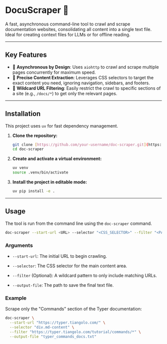# DocuScraper 📄

A fast, asynchronous command-line tool to crawl and scrape documentation websites, consolidating all content into a single text file. Ideal for creating context files for LLMs or for offline reading.

---

## Key Features

-   🚀 **Asynchronous by Design**: Uses `aiohttp` to crawl and scrape multiple pages concurrently for maximum speed.
-   🎯 **Precise Content Extraction**: Leverages CSS selectors to target the exact content you need, ignoring navigation, sidebars, and footers.
-   🔎 **Wildcard URL Filtering**: Easily restrict the crawl to specific sections of a site (e.g., `/docs/*`) to get only the relevant pages.

---

## Installation

This project uses `uv` for fast dependency management.

1.  **Clone the repository:**
    ```bash
    git clone [https://github.com/your-username/doc-scraper.git](https://github.com/your-username/doc-scraper.git)
    cd doc-scraper
    ```

2.  **Create and activate a virtual environment:**
    ```bash
    uv venv
    source .venv/bin/activate
    ```

3.  **Install the project in editable mode:**
    ```bash
    uv pip install -e .
    ```

---

## Usage

The tool is run from the command line using the `doc-scraper` command.

```bash
doc-scraper --start-url <URL> --selector "<CSS_SELECTOR>" --filter "<PATTERN>" --output-file <FILENAME.txt>
```

### **Arguments**

* `--start-url`: The initial URL to begin crawling.

* `--selector`: The CSS selector for the main content area.

* `--filter` (Optional): A wildcard pattern to only include matching URLs.

* `--output-file`: The path to save the final text file.

### **Example**

Scrape only the "Commands" section of the Typer documentation:

```bash
doc-scraper \
  --start-url "https://typer.tiangolo.com/" \
  --selector "div.md-content" \
  --filter "https://typer.tiangolo.com/tutorial/commands/*" \
  --output-file "typer_commands_docs.txt"
```
